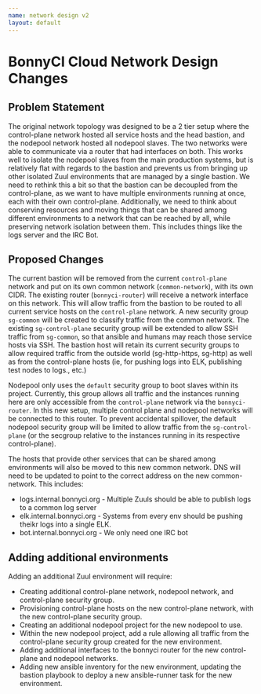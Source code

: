 ```yaml
---
name: network design v2
layout: default
---
```


# BonnyCI Cloud Network Design Changes

## Problem Statement

The original network topology was designed to be a 2 tier setup where the
control-plane network hosted all service hosts and the head bastion, and the
nodepool network hosted all nodepool slaves.  The two networks were able to
communicate via a router that had interfaces on both.  This works well to
isolate the nodepool slaves from the main production systems, but is
relatively flat with regards to the bastion and prevents us from bringing up
other isolated Zuul environments that are managed by a single bastion.  We need
to rethink this a bit so that the bastion can be decoupled from the
control-plane, as we want to have multiple environments running at once, each
with their own control-plane.  Additionally, we need to think about conserving
resources and moving things that can be shared among different environments to
a network that can be reached by all, while preserving network isolation
between them.  This includes things like the logs server and the IRC Bot.

## Proposed Changes

The current bastion will be removed from the current `control-plane` network
and put on its own common network (`common-network`), with its own CIDR. The
existing router (`bonnyci-router`) will receive a network interface on
this network. This will allow traffic from the bastion to be routed to all
current service hosts on the `control-plane` network.  A new security group
`sg-common` will be created to classify traffic from the common network.  The
existing `sg-control-plane` security group will be extended to allow SSH
traffic from `sg-common`, so that ansible and humans may reach those service
hosts via SSH.  The bastion host will retain its current security groups to
allow required traffic from the outside world (sg-http-https, sg-http) as well
as from the control-plane hosts (ie, for pushing logs into ELK, publishing test
nodes to logs., etc.)

Nodepool only uses the `default` security group to boot slaves within its
project.  Currently, this group allows all traffic and the instances running
here are only accessible from the `control-plane` network via the
`bonnyci-router`.  In this new setup, multiple control plane and nodepool
networks will be connected to this router. To prevent accidental spillover, the
default nodepool security group will be limited to allow traffic from the
`sg-control-plane` (or the secgroup relative to the instances running in its
respective control-plane).

The hosts that provide other services that can be shared among environments
will also be moved to this new common network.  DNS will need to be updated to
point to the correct address on the new common-network.  This includes:

* logs.internal.bonnyci.org - Multiple Zuuls should be able to publish logs to
  a common log server
* elk.internal.bonnyci.org - Systems from every env should be pushing theikr
  logs into a single ELK.
* bot.internal.bonnyci.org - We only need one IRC bot

## Adding additional environments

Adding an additional Zuul environment will require:

* Creating additional control-plane network, nodepool network, and
  control-plane security group.
* Provisioning control-plane hosts on the new control-plane network, with the
  new control-plane security group.
* Creating an additional nodepool project for the new nodepool to use.
* Within the new nodepool project, add a rule allowing all traffic from the
  control-plane security group created for the new environment.
* Adding additional interfaces to the bonnyci router for the new control-plane
  and nodepool networks.
* Adding new ansible inventory for the new environment, updating the bastion
  playbook to deploy a new ansible-runner task for the new environment.
